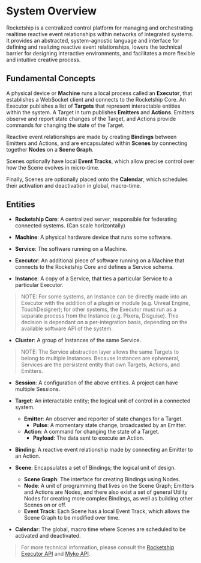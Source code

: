 
# System Overview

Rocketship is a centralized control platform for managing and orchestrating realtime reactive event relationships within networks of integrated systems. It provides an abstracted, system-agnostic language and interface for defining and realizing reactive event relationships, lowers the technical barrier for designing interactive environments, and facilitates a more flexible and intuitive creative process.

## Fundamental Concepts

A physical device or **Machine** runs a local process called an **Executor**, that establishes a WebSocket client and connects to the Rocketship Core. An Executor publishes a list of **Targets** that represent interactable entities within the system. A Target in turn publishes **Emitters** and **Actions**. Emitters observe and report state changes of the Target, and Actions provide commands for changing the state of the Target.

Reactive event relationships are made by creating **Bindings** between Emitters and Actions, and are encapsulated within **Scenes** by connecting together **Nodes** on a **Scene Graph**.

Scenes optionally have local **Event Tracks**, which allow precise control over how the Scene evolves in micro-time.

Finally, Scenes are optionally placed onto the **Calendar**, which schedules their activation and deactivation in global, macro-time.

## Entities

- **Rocketship Core**: A centralized server, responsible for federating connected systems. (Can scale horizontally)

- **Machine**: A physical hardware device that runs some software.

- **Service**: The software running on a Machine.

- **Executor**: An additional piece of software running on a Machine that connects to the Rocketship Core and defines a Service schema.

- **Instance**: A copy of a Service, that ties a particular Service to a particular Executor.

> NOTE: For some systems, an Instance can be directly made into an Executor with the addition of a plugin or module (e.g. Unreal Engine, TouchDesigner); for other systems, the Executor must run as a separate process from the Instance (e.g. Pixera, Disguise). This decision is dependant on a per-integration basis, depending on the available software API of the system. 

- **Cluster**: A group of Instances of the same Service.

> NOTE: The Service abstraction layer allows the same Targets to belong to multiple Instances. Because Instances are ephemeral, Services are the persistent entity that own Targets, Actions, and Emitters.

- **Session**: A configuration of the above entities. A project can have multiple Sessions.

- **Target**: An interactable entity; the logical unit of control in a connected system.
	- **Emitter**: An observer and reporter of state changes for a Target.
		- **Pulse**: A momentary state change, broadcasted by an Emitter.
	- **Action**: A command for changing the state of a Target.
		- **Payload**: The data sent to execute an Action.

- **Binding**: A reactive event relationship made by connecting an Emitter to an Action.

- **Scene**: Encapsulates a set of Bindings; the logical unit of design.
	- **Scene Graph**: The interface for creating Bindings using Nodes.
	- **Node**: A unit of programming that lives on the Scene Graph; Emitters and Actions are Nodes, and there also exist a set of general Utility Nodes for creating more complex Bindings, as well as building other Scenes on or off.
	- **Event Track**: Each Scene has a local Event Track, which allows the Scene Graph to be modified over time.

- **Calendar**: The global, macro time where Scenes are scheduled to be activated and deactivated.

> For more technical information, please consult the [Rocketship Executor API](./02_Rocketship%20Executor%20API.md) and [Myko API](./03_Myko%20API.md).